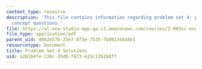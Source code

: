 ```yaml
---
content_type: resource
description: 'This file contains information regarding problem set 4: problems and
  concept questions.'
file: https://ol-ocw-studio-app-qa.s3.amazonaws.com/courses/2-003sc-engineering-dynamics-fall-2011/a261b4fe238c35dbf873e15c12b2b0ff_MIT2_003SCF11_pset4.pdf
file_type: application/pdf
parent_uid: 49b2e57b-25e7-8f5e-7535-7bd01348a8e1
resourcetype: Document
title: Problem Set 4 Solutions
uid: a261b4fe-238c-35db-f873-e15c12b2b0ff
---
```

